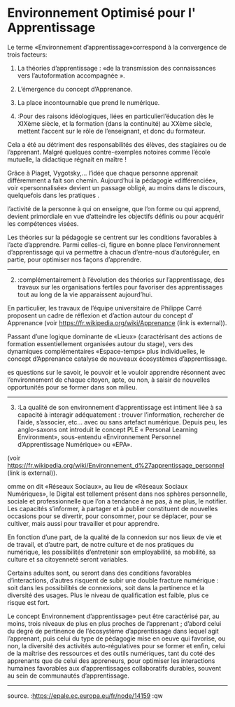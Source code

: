 # Environnement Optimisé pour l' Apprentissage

Le terme «Environnement d’apprentissage»correspond à la convergence de trois facteurs:

1. La théories d’apprentissage : «de la transmission des connaissances vers l’autoformation accompagnée ».

2. L’émergence du concept d’Apprenance.

3. La place incontournable que prend le numérique.




1. :Pour des raisons idéologiques, liées en particulierl’éducation dès le XIXème siècle, et la formation (dans la continuité) au XXème siècle, mettent l’accent sur le rôle de l’enseignant, et donc du formateur.

Cela a été au détriment des responsabilités des élèves, des stagiaires ou de l’apprenant. Malgré quelques contre-exemples notoires comme l’école mutuelle, la didactique régnait en maître !

Grâce à Piaget, Vygotsky,… l’idée que chaque personne apprenait différemment a fait son chemin. Aujourd’hui la pédagogie «différenciée», voir «personnalisée» devient un passage obligé, au moins dans le discours, quelquefois dans les pratiques .

 l’activité de la personne à qui on enseigne, que l’on forme ou qui apprend, devient primordiale en vue d’atteindre les objectifs définis ou pour acquérir les compétences visées.

Les théories sur la pédagogie se centrent sur les conditions favorables à l’acte d’apprendre. Parmi celles-ci, figure en bonne place l’environnement d’apprentissage qui va permettre à chacun d’entre-nous d’autoréguler, en partie, pour optimiser nos façons d’apprendre.

___________________________________________________________________________________________________
2. :complémentairement à l’évolution des théories sur l’apprentissage, des travaux sur les organisations fertiles pour favoriser des apprentissages tout au long de la vie apparaissent aujourd’hui.

En particulier, les travaux de l’équipe universitaire de Philippe Carré proposent un cadre de réflexion et d’action autour du concept d’ Apprenance (voir https://fr.wikipedia.org/wiki/Apprenance (link is external)).

Passant d’une logique dominante de «Lieux» (caractérisant des actions de formation essentiellement organisées autour du stage), vers des dynamiques complémentaires «Espace-temps» plus individuelles, le concept d’Apprenance catalyse de nouveaux écosystèmes d’apprentissage.

es questions sur le savoir, le pouvoir et le vouloir apprendre résonnent avec l’environnement de chaque citoyen, apte, ou non, à saisir de nouvelles opportunités pour se former dans son milieu.


___________________________________________________________________________________________________
3. :La qualité de son environnement d’apprentissage est intiment liée à sa capacité à interagir adéquatement : trouver l’information, rechercher de l’aide, s’associer, etc… avec ou sans artefact numérique. Depuis peu, les anglo-saxons ont introduit le concept PLE « Personal Learning Environment», sous-entendu «Environnement Personnel d’Apprentissage Numérique» ou «EPA».

(voir https://fr.wikipedia.org/wiki/Environnement_d%27apprentissage_personnel (link is external)).


omme on dit «Réseaux Sociaux», au lieu de «Réseaux Sociaux Numériques», le Digital est tellement présent dans nos sphères personnelle, sociale et professionnelle que l’on a tendance à ne pas, à ne plus, le notifier. Les capacités s’informer, à partager et à publier constituent de nouvelles occasions pour se divertir, pour consommer, pour se déplacer, pour se cultiver, mais aussi pour travailler et pour apprendre.

En fonction d’une part, de la qualité de la connexion sur nos lieux de vie et de travail, et d’autre part, de notre culture et de nos pratiques du numérique, les possibilités d’entretenir son employabilité, sa mobilité, sa culture et sa citoyenneté seront variables.

Certains adultes sont, ou seront dans des conditions favorables d’interactions, d’autres risquent de subir une double fracture numérique : soit dans les possibilités de connexions, soit dans la pertinence et la diversité des usages. Plus le niveau de qualification est faible, plus ce risque est fort.

Le concept Environnement d’apprentissage» peut être caractérisé par, au moins, trois niveaux de plus en plus proches de l’apprenant ; d’abord celui du degré de pertinence de l’écosystème d’apprentissage dans lequel agit l’apprenant, puis celui du type de pédagogie mise en oeuve qui favorise, ou non, la diversité des activités auto-régulatives pour se former et enfin, celui de la maîtrise des ressources et des outils numériques, tant du coté des apprenants que de celui des appreneurs, pour optimiser les interactions humaines favorables aux d’apprentissages collaboratifs durables, souvent au sein de communautés d’apprentissage.
___________________________________________________________________________________________________

source. :https://epale.ec.europa.eu/fr/node/14159
:qw
